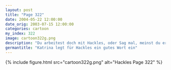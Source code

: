 ```yaml
---
layout: post
title: "Page 322"
date: 2004-05-22 12:00:00
date_orig: 2003-07-15 12:00:00
categories: cartoon
my_index: 322
image: cartoon322g.png
description: "Du arbeitest doch mit Hackles, oder Sag mal, meinst du er wäre ein guter Freund Du magst Hackles Lass mich überlegen Erinnerst du dich noch daran als ich versucht hab diese Datei mit \"ar d\" statt mit \"ar x\" zu entpacken und nachher war's ein cpio Archiv. Egal ... *Hick* Das waren verrückte Zeite Öhm .. ja, er ist ein guter Fang Oh, ich hab nie dran gezweifelt Katrina Vittles"
germantitle: "Katrina legt für Hackles ein gutes Wort ein"
---
```


{% include figure.html src="cartoon322g.png" alt="Hackles Page 322"  %}

